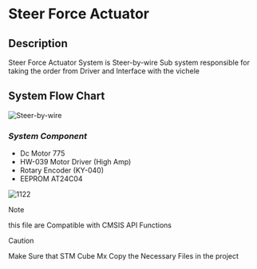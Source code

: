 # Steer Force Actuator 
## Description 
Steer Force Actuator System is Steer-by-wire Sub system responsible for taking the order from Driver and Interface with the vichele  

## System Flow Chart 
![Steer-by-wire](https://github.com/Muhammad-Osama-9/Towards-Enhanced-Autonomous-Driving-Experience/assets/112892754/ab71835a-70e0-4510-adff-927ab3954d5f)


### ***System Component***

* Dc Motor 775
* HW-039 Motor Driver (High Amp)
* Rotary Encoder (KY-040)
* EEPROM AT24C04


![1122](https://github.com/Muhammad-Osama-9/Towards-Enhanced-Autonomous-Driving-Experience/assets/112892754/bc2d8295-c665-447c-898c-c8e7c57de1a3)

>[!NOTE]
> this file are Compatible with CMSIS API Functions

>[!CAUTION]
>Make Sure that STM Cube Mx Copy the Necessary Files in the project


